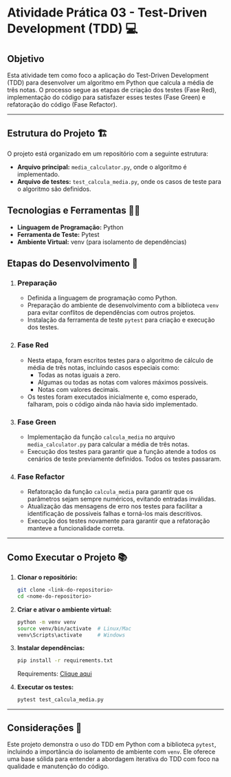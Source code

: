 
# Atividade Prática 03 - Test-Driven Development (TDD) 💻
## Objetivo

Esta atividade tem como foco a aplicação do Test-Driven Development (TDD) para desenvolver um algoritmo em Python que calcula a média de três notas. O processo segue as etapas de criação dos testes (Fase Red), implementação do código para satisfazer esses testes (Fase Green) e refatoração do código (Fase Refactor).

---

## Estrutura do Projeto 🏗

O projeto está organizado em um repositório com a seguinte estrutura:
- **Arquivo principal:** `media_calculator.py`, onde o algoritmo é implementado.
- **Arquivo de testes:** `test_calcula_media.py`, onde os casos de teste para o algoritmo são definidos.

## Tecnologias e Ferramentas 👩‍💻

- **Linguagem de Programação:** Python
- **Ferramenta de Teste:** Pytest
- **Ambiente Virtual:** venv (para isolamento de dependências)

## Etapas do Desenvolvimento 🎢

1. ### Preparação 

   - Definida a linguagem de programação como Python.
   - Preparação do ambiente de desenvolvimento com a biblioteca `venv` para evitar conflitos de dependências com outros projetos.
   - Instalação da ferramenta de teste `pytest` para criação e execução dos testes.

2. ### Fase Red
   - Nesta etapa, foram escritos testes para o algoritmo de cálculo de média de três notas, incluindo casos especiais como:
     - Todas as notas iguais a zero.
     - Algumas ou todas as notas com valores máximos possíveis.
     - Notas com valores decimais.
   - Os testes foram executados inicialmente e, como esperado, falharam, pois o código ainda não havia sido implementado.

3. ### Fase Green
   - Implementação da função `calcula_media` no arquivo `media_calculator.py` para calcular a média de três notas.
   - Execução dos testes para garantir que a função atende a todos os cenários de teste previamente definidos. Todos os testes passaram.

4. ### Fase Refactor
   - Refatoração da função `calcula_media` para garantir que os parâmetros sejam sempre numéricos, evitando entradas inválidas.
   - Atualização das mensagens de erro nos testes para facilitar a identificação de possíveis falhas e torná-los mais descritivos.
   - Execução dos testes novamente para garantir que a refatoração manteve a funcionalidade correta.

---

## Como Executar o Projeto 📚

1. **Clonar o repositório:**
   ```bash
   git clone <link-do-repositorio>
   cd <nome-do-repositorio>
   ```

2. **Criar e ativar o ambiente virtual:**
   ```bash
   python -m venv venv
   source venv/bin/activate  # Linux/Mac
   venv\Scripts\activate     # Windows
   ```

3. **Instalar dependências:**
   ```bash
   pip install -r requirements.txt
   ```
   Requirements: [Clique aqui](https://github.com/ThomasNicholas21/TDD/blob/master/requirements.txt)
4. **Executar os testes:**
   ```bash
   pytest test_calcula_media.py
   ```

---

## Considerações 📙

Este projeto demonstra o uso do TDD em Python com a biblioteca `pytest`, incluindo a importância do isolamento de ambiente com `venv`. Ele oferece uma base sólida para entender a abordagem iterativa do TDD com foco na qualidade e manutenção do código.

